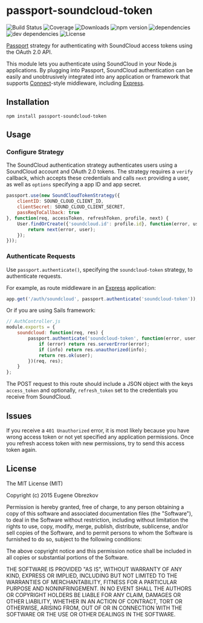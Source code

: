 # passport-soundcloud-token

![Build Status](https://img.shields.io/travis/ghaiklor/passport-soundcloud-token.svg) ![Coverage](https://img.shields.io/coveralls/ghaiklor/passport-soundcloud-token.svg) ![Downloads](https://img.shields.io/npm/dm/passport-soundcloud-token.svg) ![npm version](https://img.shields.io/npm/v/passport-soundcloud-token.svg) ![dependencies](https://img.shields.io/david/ghaiklor/passport-soundcloud-token.svg) ![dev dependencies](https://img.shields.io/david/dev/ghaiklor/passport-soundcloud-token.svg) ![License](https://img.shields.io/npm/l/passport-soundcloud-token.svg)

[Passport](http://passportjs.org/) strategy for authenticating with SoundCloud access tokens using the OAuth 2.0 API.

This module lets you authenticate using SoundCloud in your Node.js applications.
By plugging into Passport, SoundCloud authentication can be easily and unobtrusively integrated into any application or framework that supports [Connect](http://www.senchalabs.org/connect/)-style middleware, including [Express](http://expressjs.com/).

## Installation

```shell
npm install passport-soundcloud-token
```

## Usage

### Configure Strategy

The SoundCloud authentication strategy authenticates users using a SoundCloud account and OAuth 2.0 tokens.
The strategy requires a `verify` callback, which accepts these credentials and calls `next` providing a user, as well as `options` specifying a app ID and app secret.

```javascript
passport.use(new SoundCloudTokenStrategy({
    clientID: SOUND_CLOUD_CLIENT_ID,
    clientSecret: SOUND_CLOUD_CLIENT_SECRET,
    passReqToCallback: true
}, function(req, accessToken, refreshToken, profile, next) {
    User.findOrCreate({'soundcloud.id': profile.id}, function(error, user) {
        return next(error, user);
    });
}));
```

### Authenticate Requests

Use `passport.authenticate()`, specifying the `soundcloud-token` strategy, to authenticate requests.

For example, as route middleware in an [Express](http://expressjs.com/) application:

```javascript
app.get('/auth/soundcloud', passport.authenticate('soundcloud-token'));
```

Or if you are using Sails framework:

```javascript
// AuthController.js
module.exports = {
    soundcloud: function(req, res) {
        passport.authenticate('soundcloud-token', function(error, user, info) {
            if (error) return res.serverError(error);
            if (info) return res.unauthorized(info);
            return res.ok(user);
        })(req, res);
    }
};
```

The POST request to this route should include a JSON object with the keys `access_token` and optionally, `refresh_token` set to the credentials you receive from SoundCloud.

## Issues

If you receive a `401 Unauthorized` error, it is most likely because you have wrong access token or not yet specified any application permissions.
Once you refresh access token with new permissions, try to send this access token again.

## License

The MIT License (MIT)

Copyright (c) 2015 Eugene Obrezkov

Permission is hereby granted, free of charge, to any person obtaining a copy
of this software and associated documentation files (the "Software"), to deal
in the Software without restriction, including without limitation the rights
to use, copy, modify, merge, publish, distribute, sublicense, and/or sell
copies of the Software, and to permit persons to whom the Software is
furnished to do so, subject to the following conditions:

The above copyright notice and this permission notice shall be included in all
copies or substantial portions of the Software.

THE SOFTWARE IS PROVIDED "AS IS", WITHOUT WARRANTY OF ANY KIND, EXPRESS OR
IMPLIED, INCLUDING BUT NOT LIMITED TO THE WARRANTIES OF MERCHANTABILITY,
FITNESS FOR A PARTICULAR PURPOSE AND NONINFRINGEMENT. IN NO EVENT SHALL THE
AUTHORS OR COPYRIGHT HOLDERS BE LIABLE FOR ANY CLAIM, DAMAGES OR OTHER
LIABILITY, WHETHER IN AN ACTION OF CONTRACT, TORT OR OTHERWISE, ARISING FROM,
OUT OF OR IN CONNECTION WITH THE SOFTWARE OR THE USE OR OTHER DEALINGS IN THE
SOFTWARE.
